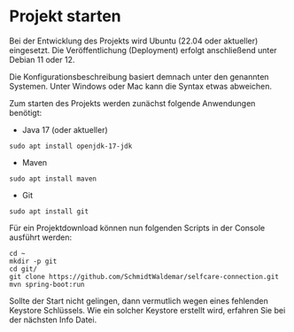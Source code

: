 # Projekt starten
Bei der Entwicklung des Projekts wird Ubuntu (22.04 oder aktueller) eingesetzt. Die Veröffentlichung (Deployment) erfolgt anschließend unter Debian 11 oder 12.

Die Konfigurationsbeschreibung basiert demnach unter den genannten Systemen. Unter Windows oder Mac kann die Syntax etwas abweichen.

Zum starten des Projekts werden zunächst folgende Anwendungen benötigt:

* Java 17 (oder aktueller)

```
sudo apt install openjdk-17-jdk
```

* Maven

```
sudo apt install maven
```

* Git

```
sudo apt install git
```

Für ein Projektdownload können nun folgenden Scripts in der Console ausführt werden:

```
cd ~
mkdir -p git
cd git/
git clone https://github.com/SchmidtWaldemar/selfcare-connection.git
mvn spring-boot:run
```

Sollte der Start nicht gelingen, dann vermutlich wegen eines fehlenden Keystore Schlüssels. Wie ein solcher Keystore erstellt wird, erfahren Sie bei der nächsten Info Datei.
